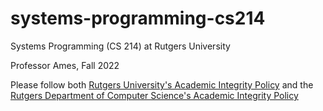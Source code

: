 # systems-programming-cs214
Systems Programming (CS 214) at Rutgers University

Professor Ames, Fall 2022

Please follow both <a href="http://academicintegrity.rutgers.edu/">Rutgers University's Academic Integrity Policy</a> and the <a href="https://www.cs.rutgers.edu/academics/undergraduate/academic-integrity-policy">Rutgers Department of Computer Science's Academic Integrity Policy</a>
